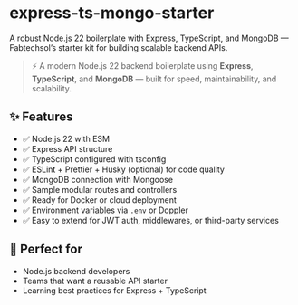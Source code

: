 # express-ts-mongo-starter
A robust Node.js 22 boilerplate with Express, TypeScript, and MongoDB — Fabtechsol’s starter kit for building scalable backend APIs.

> ⚡ A modern Node.js 22 backend boilerplate using **Express**, **TypeScript**, and **MongoDB** — built for speed, maintainability, and scalability.

## ✨ Features

- ✅ Node.js 22 with ESM
- ✅ Express API structure
- ✅ TypeScript configured with tsconfig
- ✅ ESLint + Prettier + Husky (optional) for code quality
- ✅ MongoDB connection with Mongoose
- ✅ Sample modular routes and controllers
- ✅ Ready for Docker or cloud deployment
- ✅ Environment variables via `.env` or Doppler
- ✅ Easy to extend for JWT auth, middlewares, or third-party services

## 📂 Perfect for

- Node.js backend developers
- Teams that want a reusable API starter
- Learning best practices for Express + TypeScript
